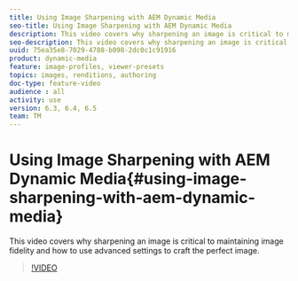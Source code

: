 ```yaml
---
title: Using Image Sharpening with AEM Dynamic Media
seo-title: Using Image Sharpening with AEM Dynamic Media
description: This video covers why sharpening an image is critical to maintaining image fidelity and how to use advanced settings to craft the perfect image.
seo-description: This video covers why sharpening an image is critical to maintaining image fidelity and how to use advanced settings to craft the perfect image.
uuid: 75ea35e8-7029-4788-b098-2dc0c1c91916
product: dynamic-media
feature: image-profiles, viewer-presets
topics: images, renditions, authoring
doc-type: feature-video
audience : all
activity: use
version: 6.3, 6.4, 6.5
team: TM
---
```


# Using Image Sharpening with AEM Dynamic Media{#using-image-sharpening-with-aem-dynamic-media}

This video covers why sharpening an image is critical to maintaining image fidelity and how to use advanced settings to craft the perfect image.

>[!VIDEO](https://demos-pub.assetsadobe.com/etc/dam/viewers/s7viewers/html5/VideoViewer.html?asset=%2Fcontent%2Fdam%2Fdm-public-facing-upgrade-portal-video%2F04_DynamicImagery_AdvancedSettings_071917_BH.mp4&config=/etc/dam/presets/viewer/Video_social&serverUrl=https%3A%2F%2Fadobedemo62-h.assetsadobe.com%2Fis%2Fimage%2F&contenturl=%2F&config2=/etc/dam/presets/analytics&videoserverurl=https://gateway-na.assetsadobe.com/DMGateway/public/demoCo&posterimage=/content/dam/dm-public-facing-upgrade-portal-video/04_DynamicImagery_AdvancedSettings_071917_BH.mp4)

